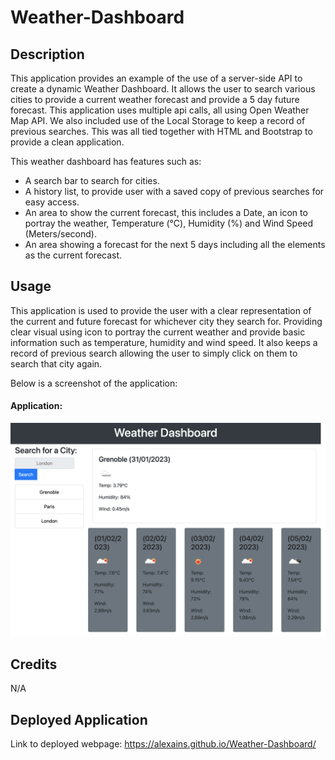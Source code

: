 # Weather-Dashboard

## Description

This application provides an example of the use of a server-side API to create a dynamic Weather Dashboard. It allows the user to search various cities to provide a current weather forecast and provide a 5 day future forecast. This application uses multiple api calls, all using Open Weather Map API. We also included use of the Local Storage to keep a record of previous searches. This was all tied together with HTML and Bootstrap to provide a clean application.

This weather dashboard has features such as:
* A search bar to search for cities.
* A history list, to provide user with a saved copy of previous searches for easy access.
* An area to show the current forecast, this includes a Date, an icon to portray the weather, Temperature (°C), Humidity (%) and Wind Speed (Meters/second).
* An area showing a forecast for the next 5 days including all the elements as the current forecast.

## Usage

This application is used to provide the user with a clear representation of the current and future forecast for whichever city they search for. Providing clear visual using icon to portray the current weather and provide basic information such as temperature, humidity and wind speed.
It also keeps a record of previous search allowing the user to simply click on them to search that city again.

Below is a screenshot of the application:

#### Application:
![alt text](./assets/images/127.0.0.1_5500_index.html%20(4).png)

## Credits

N/A

## Deployed Application
Link to deployed webpage: https://alexains.github.io/Weather-Dashboard/ 